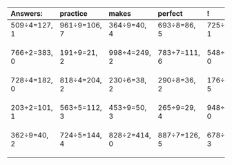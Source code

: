 | Answers: | practice | makes | perfect | ! |
| :--- | :--- | :--- | :--- | :--- |
| 509÷4=127, 1 | 961÷9=106, 7 | 364÷9=40, 4 | 693÷8=86, 5 | 725÷2=362, 1 | 
|   |   |   |   |   | 
|   |   |   |   |   | 
|   |   |   |   |   | 
| 766÷2=383, 0 | 191÷9=21, 2 | 998÷4=249, 2 | 783÷7=111, 6 | 548÷2=274, 0 | 
|   |   |   |   |   | 
|   |   |   |   |   | 
|   |   |   |   |   | 
| 728÷4=182, 0 | 818÷4=204, 2 | 230÷6=38, 2 | 290÷8=36, 2 | 176÷9=19, 5 | 
|   |   |   |   |   | 
|   |   |   |   |   | 
|   |   |   |   |   | 
| 203÷2=101, 1 | 563÷5=112, 3 | 453÷9=50, 3 | 265÷9=29, 4 | 948÷4=237, 0 | 
|   |   |   |   |   | 
|   |   |   |   |   | 
|   |   |   |   |   | 
| 362÷9=40, 2 | 724÷5=144, 4 | 828÷2=414, 0 | 887÷7=126, 5 | 678÷5=135, 3 | 
|   |   |   |   |   | 
|   |   |   |   |   | 
|   |   |   |   |   | 
